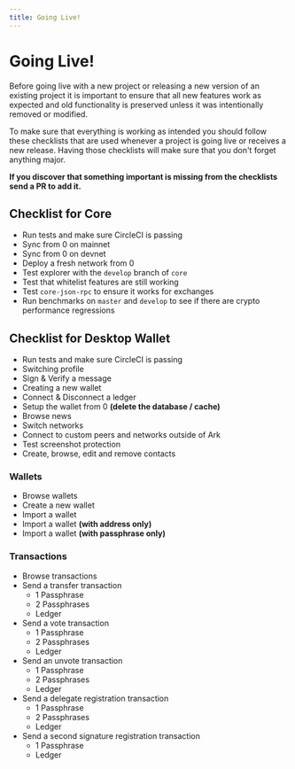 ```yaml
---
title: Going Live!
---
```


# Going Live!

Before going live with a new project or releasing a new version of an existing project it is important to ensure that all new features work as expected and old functionality is preserved unless it was intentionally removed or modified.

To make sure that everything is working as intended you should follow these checklists that are used whenever a project is going live or receives a new release. Having those checklists will make sure that you don't forget anything major.

**If you discover that something important is missing from the checklists send a PR to add it.**

## Checklist for Core

- Run tests and make sure CircleCI is passing
- Sync from 0 on mainnet
- Sync from 0 on devnet
- Deploy a fresh network from 0
- Test explorer with the `develop` branch of `core`
- Test that whitelist features are still working
- Test `core-json-rpc` to ensure it works for exchanges
- Run benchmarks on `master` and `develop` to see if there are crypto performance regressions

## Checklist for Desktop Wallet

- Run tests and make sure CircleCI is passing
- Switching profile
- Sign & Verify a message
- Creating a new wallet
- Connect & Disconnect a ledger
- Setup the wallet from 0 **(delete the database / cache)**
- Browse news
- Switch networks
- Connect to custom peers and networks outside of Ark
- Test screenshot protection
- Create, browse, edit and remove contacts

### Wallets

- Browse wallets
- Create a new wallet
- Import a wallet
- Import a wallet **(with address only)**
- Import a wallet **(with passphrase only)**

### Transactions

- Browse transactions
- Send a transfer transaction
  - 1 Passphrase
  - 2 Passphrases
  - Ledger
- Send a vote transaction
  - 1 Passphrase
  - 2 Passphrases
  - Ledger
- Send an unvote transaction
  - 1 Passphrase
  - 2 Passphrases
  - Ledger
- Send a delegate registration transaction
  - 1 Passphrase
  - 2 Passphrases
  - Ledger
- Send a second signature registration transaction
  - 1 Passphrase
  - Ledger
